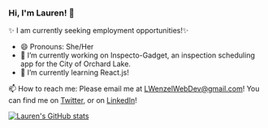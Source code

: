 ### Hi, I'm Lauren! 👋

<!--
**Laurenzel93/Laurenzel93** is a ✨ _special_ ✨ repository because its `README.md` (this file) appears on your GitHub profile.
-->

✨ I am currently seeking employment opportunities!✨

- 😄 Pronouns: She/Her
- 🔭 I’m currently working on Inspecto-Gadget, an inspection scheduling app for the City of Orchard Lake.
- 🌱 I’m currently learning React.js!

📫 How to reach me: Please email me at LWenzelWebDev@gmail.com!
You can find me on [Twitter][1], or on [LinkedIn][2]!

[1]: https://twitter.com/Laurenzel
[2]: https://www.linkedin.com/in/lewenzel/


[![Lauren's GitHub stats](https://github-readme-stats.vercel.app/api?username=Laurenzel93&theme=material-palenight&include_all_commits=true)](https://github.com/Laurenzel93/github-readme-stats)
